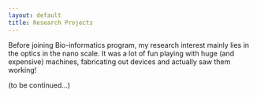 ```yaml
---
layout: default
title: Research Projects
---
```


Before joining Bio-informatics program, my research interest mainly lies in the optics in the nano scale. It was a lot of fun playing with huge (and expensive) machines, fabricating out devices and actually saw them working!

(to be continued...)